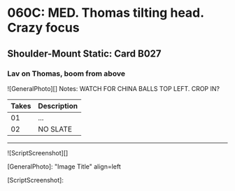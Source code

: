 # 060C: MED. Thomas tilting head. Crazy focus

## Shoulder-Mount Static: Card B027

### Lav on Thomas, boom from above

![GeneralPhoto][]
Notes: WATCH FOR CHINA BALLS TOP LEFT. CROP IN?

| Takes | Description |
|:---|:----|
| 01 | ... |
| 02 | NO SLATE |


----

![ScriptScreenshot][]


[GeneralPhoto]:  "Image Title" align=left

[ScriptScreenshot]: 